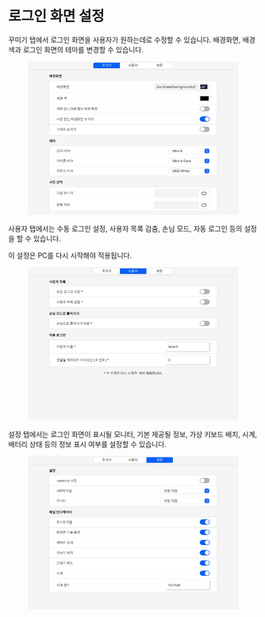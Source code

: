 # 로그인 화면 설정

꾸미기 탭에서 로그인 화면을 사용자가 원하는데로 수정할 수 있습니다. 배경화면, 배경색과 로그인 화면의 테마를 변경할 수 있습니다.&#x20;

<figure><img src="../../.gitbook/assets/로그인1.png" alt=""><figcaption></figcaption></figure>

사용자 탭에서는 수동 로그인 설정, 사용자 목록 감춤, 손님 모드, 자동 로그인 등의 설정을 할 수 있습니다.

이 설정은 PC를 다시 시작해야 적용됩니다.&#x20;

<figure><img src="../../.gitbook/assets/로그인2.png" alt=""><figcaption></figcaption></figure>

설정 탭에서는 로그인 화면이 표시될 모니터, 기본 제공될 정보, 가상 키보드 배치, 시계, 배터리 상태 등의 정보 표시 여부를 설정할 수 있습니다.&#x20;

<figure><img src="../../.gitbook/assets/로그인3.png" alt=""><figcaption></figcaption></figure>
